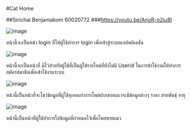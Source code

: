 #Cat Home

##Sirichai Benjamakom 60020772
###https://youtu.be/AnoR-o2iu8I


![image](https://scontent.fbkk12-4.fna.fbcdn.net/v/t1.15752-9/123727023_3505270869540279_1685023540728404709_n.png?_nc_cat=110&ccb=2&_nc_sid=ae9488&_nc_ohc=pj5ycLs2qdAAX9YxGzo&_nc_ht=scontent.fbkk12-4.fna&oh=8a92d6e9fbc94800148450fdd0a78c97&oe=5FC7E42A)

หน้านี้จะเป็นหน้า login ที่ให้ผู้ใช้ทำการ login เพื่อเข้าสู่ระบบแอปพลิเคชัน

![image](https://scontent.fbkk8-4.fna.fbcdn.net/v/t1.15752-9/123319174_3341268555921685_2726837721645365856_n.png?_nc_cat=100&ccb=2&_nc_sid=ae9488&_nc_ohc=X5nVcNXYIaUAX8sE2vD&_nc_oc=AQnKN0ONNqRnTdxGAm1sdKReCfUQTVHXNEKLZD8k-WF4Ag_NzSwZTor6C_YVLH66eew&_nc_ht=scontent.fbkk8-4.fna&oh=fcb27b235c2f9513d577be55e888e8c7&oe=5FC67E54)

หน้านี้จะเป็นหน้าที่ มีไว้สำหรัยผู้ใช้ที่เป็นผู้ใช้รายใหม่ที่ยังไม่มี Userid ในการข้าใช้งานให้ทำการสมัครสมาชิกเพื่อเข้าใช้งานระบบ

![image](https://scontent.fbkk9-2.fna.fbcdn.net/v/t1.15752-9/123377670_351459339487688_1517668156495250149_n.png?_nc_cat=109&ccb=2&_nc_sid=ae9488&_nc_ohc=8CEtxDZk3yoAX-6YHCO&_nc_ht=scontent.fbkk9-2.fna&oh=ceeef57629c383c3313c9c9c84b5e972&oe=5FC81506)

หน้านี้เป็นหน้าที่จะโชว์ข้อมูลที่ผู้ใช้ทุกคนทำการโพสฝากขายแมวจะมีข้อมูลต่างๆ ราคา สายพันธุ์ อายุ

![image](https://scontent.fbkk8-4.fna.fbcdn.net/v/t1.15752-9/123227752_384338999422726_4569768834520403311_n.png?_nc_cat=100&ccb=2&_nc_sid=ae9488&_nc_ohc=96w0X4zH0SkAX92Q_Be&_nc_ht=scontent.fbkk8-4.fna&oh=55fcc7d8c1cf438afbda38974eb4065a&oe=5FC6F7C5)

หน้านี้เป็นหน้าที่ผู้ใช้ทำการใส่ข้อมูลที่กำหนดไว้เพื่อโพสขายแมว
